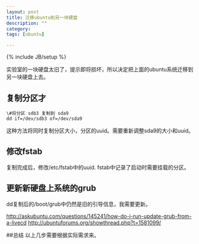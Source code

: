 ```yaml
---
layout: post
title: 迁移ubuntu到另一块硬盘
description: ""
category:
tags: [ubuntu]

---
```

{% include JB/setup %}


实验室的一块硬盘太旧了，提示即将损坏，所以决定把上面的ubuntu系统迁移到另一块硬盘上去。

## 复制分区才
	\#将分区 sdb3 复制到 sda9
	dd if=/dev/sdb3 of=/dev/sda9
这种方法将同时复制分区大小，分区的uuid。需要重新调整sda9的大小和uuid。
<!--break-->
## 修改fstab

复制完成后，修改/etc/fstab中的uuid. fstab中记录了启动时需要挂载的分区。


## 更新新硬盘上系统的grub
dd复制后的/boot/grub中仍然是旧的引导信息，我需要更新。

<http://askubuntu.com/questions/145241/how-do-i-run-update-grub-from-a-livecd>
<http://ubuntuforums.org/showthread.php?t=1581099/>


##总结
以上几步需要根据实际需求来。